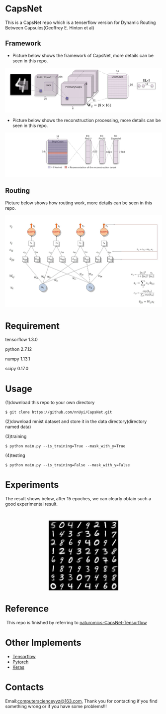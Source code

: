 # CapsNet
  This is a CapsNet repo which is a tenserflow version for Dynamic Routing Between Capsules(Geoffrey E. Hinton et al)

## Framework
  - Picture below shows the framework of CapsNet, more details can be seen in this repo.
  
  <p align='center'><img src='a_framework.png'/></p>
  
  - Picture below shows the reconstruction processing, more details can be seen in this repo. 
  
  <p align='center'><img src='a_reconstruction.png'/></p>
  
## Routing
  Picture below shows how routing work, more details can be seen in this repo.
  
  <p align='cneter'><img src='a_routing.jpg'/></p>
  
# Requirement
  
  tensorflow 1.3.0
  
  python 2.7.12
  
  numpy 1.13.1
  
  scipy 0.17.0
  
# Usage
  (1)download this repo to your own directory
  
    $ git clone https://github.com/nnUyi/CapsNet.git
    
  (2)download mnist dataset and store it in the data directory(directory named data)
  
  (3)training
  
    $ python main.py --is_training=True --mask_with_y=True
    
  (4)testing
  
    $ python main.py --is_training=False --mask_with_y=False

# Experiments
  The result shows below, after 15 epoches, we can clearly obtain such a good experimental result.
  
  <p align='center'><img src='a_train_15_0000.png'/></p>

# Reference

  This repo is finished by referring to [naturomics-CapsNet-Tensorflow](https://github.com/naturomics/CapsNet-Tensorflow/issues)
  
# Other Implements
  - [Tensorflow](https://github.com/naturomics/CapsNet-Tensorflow/issues)
  - [Pytorch](https://github.com/gram-ai/capsule-networks)
  - [Keras](https://github.com/XifengGuo/CapsNet-Keras)

# Contacts
  
  Email:computerscienceyyz@163.com, Thank you for contacting if you find something wrong or if you have some problems!!!
